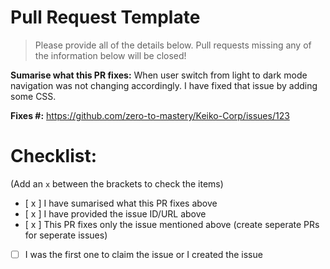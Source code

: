 # Pull Request Template

> Please provide all of the details below. Pull requests missing any of the information below will be closed!

**Sumarise what this PR fixes:** When user switch from light to dark mode navigation was not changing accordingly. I
 have fixed that issue by adding some CSS.

**Fixes #:** https://github.com/zero-to-mastery/Keiko-Corp/issues/123

# Checklist:

(Add an `x` between the brackets to check the items)

- [ x ] I have sumarised what this PR fixes above
- [ x ] I have provided the issue ID/URL above
- [ x ] This PR fixes only the issue mentioned above (create seperate PRs for seperate issues)
- [ ] I was the first one to claim the issue or I created the issue
